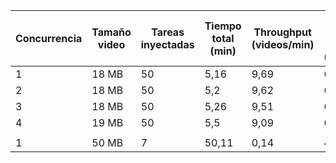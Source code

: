 | Concurrencia | Tamaño video | Tareas inyectadas | Tiempo total (min) | Throughput (videos/min) | Tiempo medio de servicio (Seg/Video) | CPU (%) |
|--------------|-------------|-------------------|--------------------|--------------------------|---------------------------------------|---------|
| 1            | 18 MB       | 50                | 5,16               | 9,69                     | 6,192                                 | 70,6    |
| 2            | 18 MB       | 50                | 5,2                | 9,62                     | 6,24                                  | 84,4    |
| 3            | 18 MB       | 50                | 5,26               | 9,51                     | 6,312                                 | 93,8    |
| 4            | 19 MB       | 50                | 5,5                | 9,09                     | 6,6                                   | 98%     |
|              |             |                   |                    |                          |                                       |         |
| 1            | 50 MB       | 7                 | 50,11              | 0,14                     | 429,51                                | 73%     |
